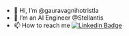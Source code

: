 - 👋 Hi, I’m @gauravagnihotristla
- 👀 I’m an AI Engineer @Stellantis
- 📫 How to reach me [![Linkedin Badge](https://img.shields.io/badge/gauravaagnihotri-blue?style=for-the-badge&logo=linkedin&logoColor=white)](https://www.linkedin.com/in/gauravaagnihotri/)

<!---
gauravagnihotristla/gauravagnihotristla is a ✨ special ✨ repository because its `README.md` (this file) appears on your GitHub profile.
You can click the Preview link to take a look at your changes.
--->
